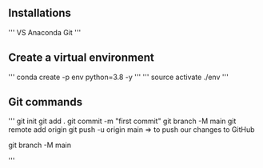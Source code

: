 
## Installations
'''
VS
Anaconda
Git
'''


## Create a virtual environment
''' 
conda create -p env python=3.8 -y
'''
'''
source activate ./env
'''

## Git commands
'''
git init 
git add .
git commit -m "first commit"
git branch -M main
git remote add origin <Git URL>
git push -u origin main  => to push our changes to GitHub



git branch -M main

'''
